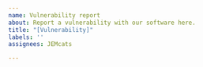 ```yaml
---
name: Vulnerability report
about: Report a vulnerability with our software here.
title: "[Vulnerability]"
labels: ''
assignees: JEMcats

---
```



